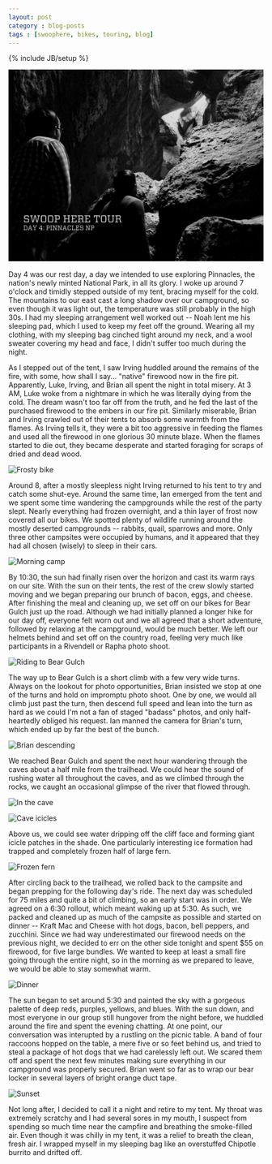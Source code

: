 ```yaml
---
layout: post
category : blog-posts
tags : [swoophere, bikes, touring, blog]
---
```

{% include JB/setup %}

![Day 4 banner](/images/swoopheretour2013/day4.jpg)

Day 4 was our rest day, a day we intended to use exploring Pinnacles, the nation's
newly minted National Park, in all its glory. I woke up around 7 o'clock and
timidly stepped outside of my tent, bracing myself for the cold. The mountains to our
east cast a long shadow over our campground, so even though it was light out, the
temperature was still probably in the high 30s. I had my sleeping arrangement
well worked out -- Noah lent me his sleeping pad, which I used to keep my feet off
the ground. Wearing all my clothing, with my sleeping bag cinched tight around my
neck, and a wool sweater covering my head and face, I didn't suffer too much during
the night.

As I stepped out of the tent, I saw Irving huddled around the remains of the fire,
with some, how shall I say... "native" firewood now in the fire pit. Apparently,
Luke, Irving, and Brian all spent the night in total misery. At 3 AM, Luke woke from
a nightmare in which he was literally dying from the cold. The dream wasn't too far
off from the truth, and he fed the last of the purchased firewood to the embers in
our fire pit. Similarly miserable, Brian and Irving crawled out of their tents to
absorb some warmth from the flames. As Irving tells it, they were a bit too aggressive
in feeding the flames and used all the firewood in one glorious 30 minute blaze.
When the flames started to die out, they became desperate and started foraging for
scraps of dried and dead wood.

![Frosty bike](/images/swoopheretour2013/00_frosty_bike.jpg)

Around 8, after a mostly sleepless night Irving returned to his tent to try and
catch some shut-eye. Around the same time, Ian emerged from the tent and we
spent some time wandering the campgrounds while the rest of the party slept. Nearly
everything had frozen overnight, and a thin layer of frost now covered all our bikes.
We spotted plenty of wildlife running around the mostly deserted
campgrounds -- rabbits, quail, sparrows and more. Only three other
campsites were occupied by humans, and it appeared that they had all chosen (wisely) to
sleep in their cars.

![Morning camp](/images/swoopheretour2013/01_morning_camp.jpg)

By 10:30, the sun had finally risen over the horizon and cast its warm rays on our
site. With the sun on their tents, the rest of the crew slowly started moving and
we began preparing our brunch of bacon, eggs, and cheese. After finishing the meal
and cleaning up, we set off on our bikes for Bear Gulch just up the road. Although
we had initially planned a longer hike for our day off, everyone felt worn out
and we all agreed that a short adventure, followed by relaxing at the campground,
would be much better. We left our helmets behind and set off on the country road,
feeling very much like participants in a Rivendell or Rapha photo shoot.

![Riding to Bear Gulch](/images/swoopheretour2013/02_riding_to_bear_gulch.jpg)

The way up to Bear Gulch is a short climb with a few very wide turns. Always on
the lookout for photo opportunities, Brian insisted we stop at one of the turns and
hold on impromptu photo shoot. One by one, we would all climb just past the turn, then
descend full speed and lean into the turn as hard as we could I'm not a fan of 
staged "badass" photos, and only half-heartedly obliged his request. Ian manned the
camera for Brian's turn, which ended up by far the best of the bunch.

![Brian descending](/images/swoopheretour2013/03_brian_descending.jpg)

We reached Bear Gulch and spent the next hour wandering through the caves 
about a half mile from the trailhead. We could hear the sound of rushing water
all throughout the caves, and as we climbed through the rocks, we caught an occasional
glimpse of the river that flowed through.

![In the cave](/images/swoopheretour2013/04_in_the_cave.jpg)

![Cave icicles](/images/swoopheretour2013/05_cave_icicles.jpg)

Above us, we could see water dripping
off the cliff face and forming giant icicle patches in the shade. One particularly
interesting ice formation had trapped and completely frozen half of large fern.

![Frozen fern](/images/swoopheretour2013/06_frozen_fern.jpg)

After circling back to the trailhead, we rolled back to the campsite and began prepping
for the following day's ride. The next day was scheduled for 75 miles and quite a bit
of climbing, so an early start was in order. We agreed on a 6:30 rollout, which meant
waking up at 5:30. As such, we packed and cleaned up as much of the campsite as possible
and started on dinner -- Kraft Mac and Cheese with hot dogs, bacon, bell peppers,
and zucchini. Since we had way underestimated our firewood needs on the previous night,
we decided to err on the other side tonight and spent $55 on firewood, for five large bundles.
We wanted to keep at least a small fire going through the entire night, so in the morning
as we prepared to leave, we would be able to stay somewhat warm.

![Dinner](/images/swoopheretour2013/07_dinner.jpg)

The sun began to set around 5:30 and painted the sky with a gorgeous palette of deep reds,
purples, yellows, and blues. With the sun down, and most everyone in our group
still hungover from the night before, we huddled around the fire and spent the evening
chatting. At one point, our conversation was interupted by a rustling on the picnic
table. A band of four raccoons hopped on the table, a mere five or so feet
behind us, and tried to steal a package of hot dogs that we had carelessly left out.
We scared them off and spent the next few minutes making sure everything in our campground
was properly secured. Brian went so far as to wrap our bear locker in several layers of
bright orange duct tape.

![Sunset](/images/swoopheretour2013/08_sunset.jpg)

Not long after, I decided to call it a night and retire to my tent. My throat was extremely
scratchy and I had several sores in my mouth, I suspect from spending so much time
near the campfire and breathing the smoke-filled air. Even though it was chilly in my tent,
it was a relief to breath the clean, fresh air. I wrapped myself in my sleeping bag like
an overstuffed Chipotle burrito and drifted off.
